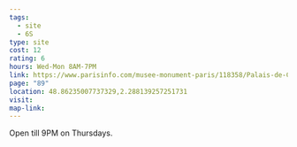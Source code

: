 ```yaml
---
tags:
  - site
  - 6S
type: site
cost: 12
rating: 6
hours: Wed-Mon 8AM-7PM
link: https://www.parisinfo.com/musee-monument-paris/118358/Palais-de-Chaillot
page: "89"
location: 48.86235007737329,2.288139257251731
visit: 
map-link:
---
```

Open till 9PM on Thursdays.